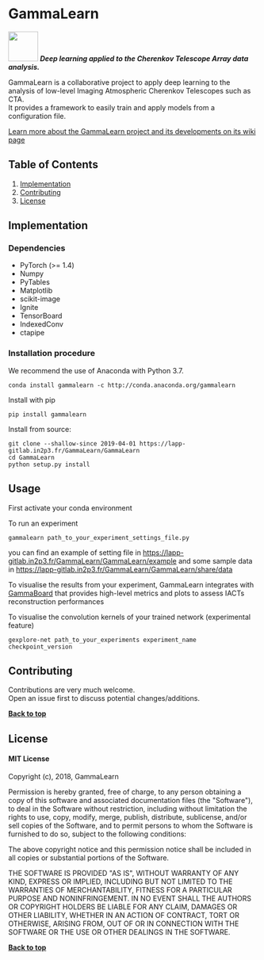 # GammaLearn

<p align="left">
<img src="/uploads/0459275ca64b3cc5132ffddc1e14a16a/glearn.png" width="60px" >
<b><i>Deep learning applied to the Cherenkov Telescope Array data analysis.</b></i>
</p>

GammaLearn is a collaborative project to apply deep learning to the analysis of low-level Imaging Atmospheric Cherenkov Telescopes such as CTA.    
It provides a framework to easily train and apply models from a configuration file.

[Learn more about the GammaLearn project and its developments on its wiki page](https://gitlab.lapp.in2p3.fr/GammaLearn/GammaLearn/wikis/home)


## Table of Contents

1. [Implementation](#implementation)
1. [Contributing](#contributing)
1. [License](#license)


## Implementation

### Dependencies

- PyTorch (>= 1.4)
- Numpy
- PyTables
- Matplotlib
- scikit-image
- Ignite
- TensorBoard
- IndexedConv
- ctapipe

### Installation procedure

We recommend the use of Anaconda with Python 3.7. 
```
conda install gammalearn -c http://conda.anaconda.org/gammalearn
```

Install with pip
```
pip install gammalearn
```

Install from source:
```
git clone --shallow-since 2019-04-01 https://lapp-gitlab.in2p3.fr/GammaLearn/GammaLearn
cd GammaLearn
python setup.py install
```


## Usage
First activate your conda environment

To run an experiment
```
gammalearn path_to_your_experiment_settings_file.py
```
you can find an example of setting file in https://lapp-gitlab.in2p3.fr/GammaLearn/GammaLearn/example and some sample data in https://lapp-gitlab.in2p3.fr/GammaLearn/GammaLearn/share/data

To visualise the results from your experiment, GammaLearn integrates with
[GammaBoard](https://github.com/vuillaut/ctaplot) that provides high-level metrics and plots to assess IACTs reconstruction performances

To visualise the convolution kernels of your trained network (experimental feature)
```
gexplore-net path_to_your_experiments experiment_name checkpoint_version
```


## Contributing
Contributions are very much welcome.   
Open an issue first to discuss potential changes/additions.

**[Back to top](#table-of-contents)**

## License

#### MIT License


Copyright (c), 2018, GammaLearn

Permission is hereby granted, free of charge, to any person obtaining a copy
of this software and associated documentation files (the "Software"), to deal
in the Software without restriction, including without limitation the rights
to use, copy, modify, merge, publish, distribute, sublicense, and/or sell
copies of the Software, and to permit persons to whom the Software is
furnished to do so, subject to the following conditions:

The above copyright notice and this permission notice shall be included in all
copies or substantial portions of the Software.

THE SOFTWARE IS PROVIDED "AS IS", WITHOUT WARRANTY OF ANY KIND, EXPRESS OR
IMPLIED, INCLUDING BUT NOT LIMITED TO THE WARRANTIES OF MERCHANTABILITY,
FITNESS FOR A PARTICULAR PURPOSE AND NONINFRINGEMENT. IN NO EVENT SHALL THE
AUTHORS OR COPYRIGHT HOLDERS BE LIABLE FOR ANY CLAIM, DAMAGES OR OTHER
LIABILITY, WHETHER IN AN ACTION OF CONTRACT, TORT OR OTHERWISE, ARISING FROM,
OUT OF OR IN CONNECTION WITH THE SOFTWARE OR THE USE OR OTHER DEALINGS IN THE
SOFTWARE.


**[Back to top](#table-of-contents)**

